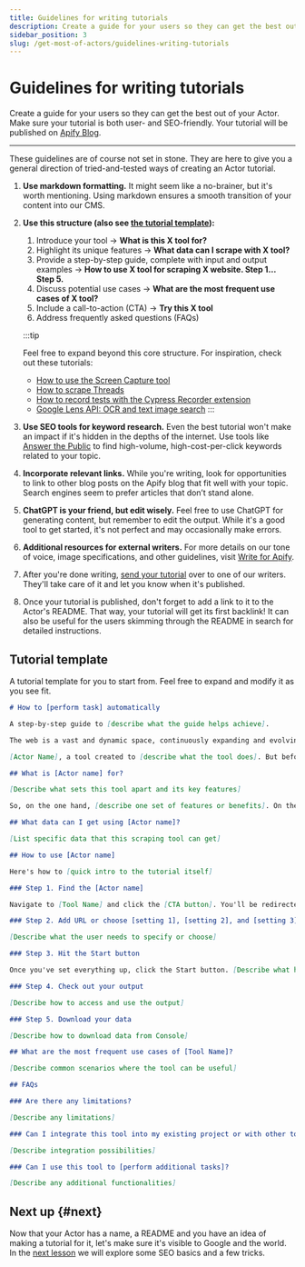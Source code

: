 ```yaml
---
title: Guidelines for writing tutorials
description: Create a guide for your users so they can get the best out of your Actor. Make sure your tutorial is both user- and SEO-friendly. Your tutorial will be published on Apify Blog.
sidebar_position: 3
slug: /get-most-of-actors/guidelines-writing-tutorials
---
```


# Guidelines for writing tutorials

Create a guide for your users so they can get the best out of your Actor. Make sure your tutorial is both user- and SEO-friendly. Your tutorial will be published on [Apify Blog](https://blog.apify.com/).

---

These guidelines are of course not set in stone. They are here to give you a general direction of tried-and-tested ways of creating an Actor tutorial.

1. **Use markdown formatting.** It might seem like a no-brainer, but it's worth mentioning. Using markdown ensures a smooth transition of your content into our CMS.
2. **Use this structure (also see [the tutorial template](#tutorial-template)):**
    1. Introduce your tool → **What is this X tool for?**
    2. Highlight its unique features → **What data can I scrape with X tool?**
    3. Provide a step-by-step guide, complete with input and output examples → **How to use X tool for scraping X website. Step 1… Step 5.**
    4. Discuss potential use cases → **What are the most frequent use cases of X tool?**
    5. Include a call-to-action (CTA) → **Try this X tool**
    6. Address frequently asked questions (FAQs)

    :::tip

    Feel free to expand beyond this core structure. For inspiration, check out these tutorials:

    - [How to use the Screen Capture tool](https://blog.apify.com/how-to-use-screen-capture-tool/)
    - [How to scrape Threads](https://blog.apify.com/how-to-scrape-threads/)
    - [How to record tests with the Cypress Recorder extension](https://blog.apify.com/how-to-record-test-cypress-recorder-extension/)
    - [Google Lens API: OCR and text image search](https://blog.apify.com/google-lens-api-ocr-text-image-search/)
    :::

3. **Use SEO tools for keyword research.** Even the best tutorial won't make an impact if it's hidden in the depths of the internet. Use tools like [Answer the Public](https://answerthepublic.com/) to find high-volume, high-cost-per-click keywords related to your topic.
4. **Incorporate relevant links.** While you're writing, look for opportunities to link to other blog posts on the Apify blog that fit well with your topic. Search engines seem to prefer articles that don’t stand alone.
5. **ChatGPT is your friend, but edit wisely.** Feel free to use ChatGPT for generating content, but remember to edit the output. While it's a good tool to get started, it's not perfect and may occasionally make errors.
6. **Additional resources for external writers.** For more details on our tone of voice, image specifications, and other guidelines, visit [Write for Apify](https://apify.com/write-for-apify).
7. After you're done writing, [send your tutorial](mailto:marketing@apify.com) over to one of our writers. They'll take care of it and let you know when it's published.
8. Once your tutorial is published, don't forget to add a link to it to the Actor's README. That way, your tutorial will get its first backlink! It can also be useful for the users skimming through the README in search for detailed instructions.


## Tutorial template

A tutorial template for you to start from. Feel free to expand and modify it as you see fit.

```markdown
# How to [perform task] automatically

A step-by-step guide to [describe what the guide helps achieve].

The web is a vast and dynamic space, continuously expanding and evolving. Often, there's a need to [describe the problem or need the tool addresses]. A handy tool for anyone who wants to [describe what the tool helps with] would be invaluable.

[Actor Name], a tool created to [describe what the tool does]. But before we learn how to set it up, let's explore its capabilities.

## What is [Actor name] for?

[Describe what sets this tool apart and its key features]

So, on the one hand, [describe one set of features or benefits]. On the other hand, [describe another set of features or benefits]. Let's see how you can [perform the task the tool is designed for].

## What data can I get using [Actor name]?

[List specific data that this scraping tool can get]

## How to use [Actor name]

Here's how to [quick intro to the tutorial itself]

### Step 1. Find the [Actor name]

Navigate to [Tool Name] and click the [CTA button]. You'll be redirected to Apify Console.

### Step 2. Add URL or choose [setting 1], [setting 2], and [setting 3]

[Describe what the user needs to specify or choose]

### Step 3. Hit the Start button

Once you've set everything up, click the Start button. [Describe what happens next]

### Step 4. Check out your output

[Describe how to access and use the output]

### Step 5. Download your data

[Describe how to download data from Console]

## What are the most frequent use cases of [Tool Name]?

[Describe common scenarios where the tool can be useful]

## FAQs

### Are there any limitations?

[Describe any limitations]

### Can I integrate this tool into my existing project or with other tools?

[Describe integration possibilities]

### Can I use this tool to [perform additional tasks]?

[Describe any additional functionalities]
```

## Next up {#next}

Now that your Actor has a name, a README and you have an idea of making a tutorial for it, let's make sure it's visible to Google and the world. In the [next lesson](./seo_and_promotion.md) we will explore some SEO basics and a few tricks.
